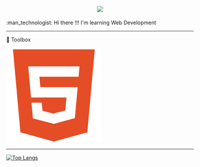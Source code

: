 <div id="header" align="center"><img src="https://media.giphy.com/media/gjrYDwbjnK8x36xZIO/giphy.gif" width="275"></img></div><br>
:man_technologist: Hi there !!! I'm learning Web Development


---

🧰 Toolbox

<img src="https://github.com/devicons/devicon/blob/master/icons/html5/html5-plain.svg"></img>

---



[![Top Langs](https://github-readme-stats.vercel.app/api/top-langs/?username=gwhiite&theme=vision-friendly-dark)](https://github.com/anuraghazra/github-readme-stats)

